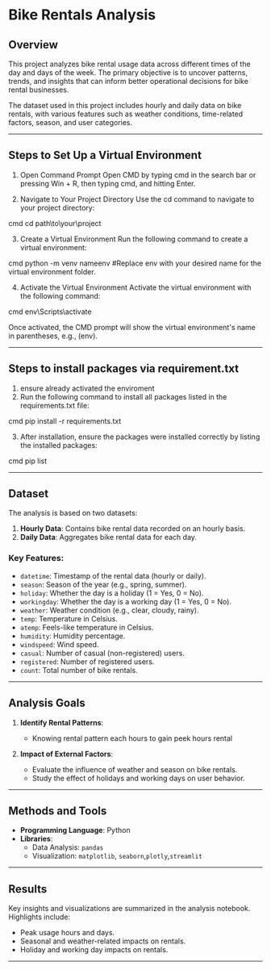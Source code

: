 # Bike Rentals Analysis

## Overview
This project analyzes bike rental usage data across different times of the day and days of the week. The primary objective is to uncover patterns, trends, and insights that can inform better operational decisions for bike rental businesses.

The dataset used in this project includes hourly and daily data on bike rentals, with various features such as weather conditions, time-related factors, season, and user categories.

---

## Steps to Set Up a Virtual Environment
1. Open Command Prompt
Open CMD by typing cmd in the search bar or pressing Win + R, then typing cmd, and hitting Enter.

2. Navigate to Your Project Directory
Use the cd command to navigate to your project directory:

cmd
cd path\to\your\project

3. Create a Virtual Environment
Run the following command to create a virtual environment:

cmd
python -m venv nameenv  #Replace env with your desired name for the virtual environment folder.

4. Activate the Virtual Environment
Activate the virtual environment with the following command:

cmd
env\Scripts\activate

Once activated, the CMD prompt will show the virtual environment's name in parentheses, e.g., (env).

---

## Steps to install packages via requirement.txt

1. ensure already activated the enviroment
2. Run the following command to install all packages listed in the requirements.txt file:

cmd
pip install -r requirements.txt

3. After installation, ensure the packages were installed correctly by listing the installed packages:

cmd
pip list

---

## Dataset
The analysis is based on two datasets:
1. **Hourly Data**: Contains bike rental data recorded on an hourly basis.
2. **Daily Data**: Aggregates bike rental data for each day.

### Key Features:
- `datetime`: Timestamp of the rental data (hourly or daily).
- `season`: Season of the year (e.g., spring, summer).
- `holiday`: Whether the day is a holiday (1 = Yes, 0 = No).
- `workingday`: Whether the day is a working day (1 = Yes, 0 = No).
- `weather`: Weather condition (e.g., clear, cloudy, rainy).
- `temp`: Temperature in Celsius.
- `atemp`: Feels-like temperature in Celsius.
- `humidity`: Humidity percentage.
- `windspeed`: Wind speed.
- `casual`: Number of casual (non-registered) users.
- `registered`: Number of registered users.
- `count`: Total number of bike rentals.

---

## Analysis Goals
1. **Identify Rental Patterns**:
   - Knowing rental pattern each hours to gain peek hours rental

2. **Impact of External Factors**:
   - Evaluate the influence of weather and season on bike rentals.
   - Study the effect of holidays and working days on user behavior.

---

## Methods and Tools
- **Programming Language**: Python
- **Libraries**:
  - Data Analysis: `pandas`
  - Visualization: `matplotlib`, `seaborn`,`plotly`,`streamlit`

---

## Results
Key insights and visualizations are summarized in the analysis notebook. Highlights include:
- Peak usage hours and days.
- Seasonal and weather-related impacts on rentals.
- Holiday and working day impacts on rentals.

---
